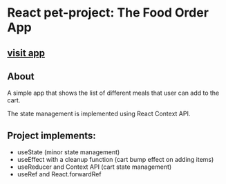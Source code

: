 # React pet-project: The Food Order App

## [visit app](https://arturabdullin.github.io/food-order-app/)

## About
A simple app that shows the list of different meals that user can add to the cart.

The state management is implemented using React Context API.

## Project implements:
- useState (minor state management)
- useEffect with a cleanup function (cart bump effect on adding items)
- useReducer and Context API (cart state management)
- useRef and React.forwardRef
